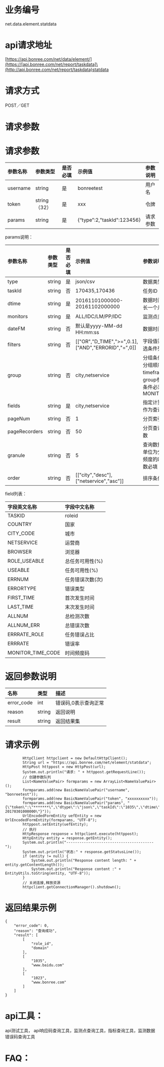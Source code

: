 # 业务编号

net.data.element.statdata

# api请求地址

[https://api.bonree.com/net/data/element/](https://[api.bonree.com/net/report/taskdata]\(http://api.bonree.com/net/report/taskdata)statdata

# 请求方式

POST／GET

# 请求参数

# 请求参数

| 参数名称 | 参数类型 | 是否必填 | 示例值 | 参数说明 |
| :--- | :--- | :--- | :--- | :--- |
| username | string | 是 | bonreetest | 用户名 |
| token | string（32） | 是 | xxx | 令牌 |
| params | string | 是 | {“type”:2,"taskId":123456} | 请求参数 |

params说明：

| 参数名称 | 参数类型 | 是否必填 | 示例值 | 参数说明 |
| :--- | :--- | :--- | :--- | :--- |
| type | string | 是 | json/csv | 数据类型 |
| taskId | string | 否 | 170435,170436 | 任务ID |
| dtime | string | 是 | 20161101000000-20161102000000 | 数据时间范围，（时间最长一个月） |
| monitors | string | 是 | ALL/IDC/LM/PP/IDC | 监测点类型 |
| dateFM | string | 否 | 默认是yyyy-MM-dd HH:mm:ss | 数据时间类型 |
| filters | string | 否 | \[\["OR","D\_TIME","&gt;=",0.1\],\["AND","ERRORID","=",0\]\] | 字段值筛选条件,详见筛选条件列表 |
| group | string | 否 | city,netservice | 分组条件，字段顺序为分组顺序；当参数timefram有值时，group参数必填，分组条件必须包括MONITOR\_TIME\_CODE |
| fields | string | 是 | city,netservice | 指定计算哪些指标，并作为查询结果返回 |
| pageNum | string | 否 | 1 | 分页索引，第几页 |
| pageRecorders | string | 否 | 50 | 分页查询时，单页总条数 |
| granule | string | 否 | 5 | 查询数据的时间频度，单位为分钟，当传时间频度的时候，group参数必填 |
| order | string | 否 | \[\["city","desc"\],\["netservice","asc"\]\] | 排序条件 |

field列表：

| 字段英文名称 | 字段中文名称 |
| :--- | :--- |
| TASKID | roleid |
| COUNTRY | 国家 |
| CITY\_CODE | 城市 |
| NETSERVICE | 运营商 |
| BROWSER | 浏览器 |
| ROLE\_USEABLE | 总任务可用性\(%\) |
| USEABLE | 任务可用性\(%\) |
| ERRNUM | 任务错误次数\(次\) |
| ERRORTYPE | 错误类型 |
| FIRST\_TIME | 首次发生时间 |
| LAST\_TIME | 末次发生时间 |
| ALLNUM | 总检测次数 |
| ALLNUM\_ERR | 总错误次数 |
| ERRRATE\_ROLE | 任务错误占比 |
| ERRRATE | 错误率 |
| MONITOR\_TIME\_CODE | 时间频度码 |

# 返回参数说明

| 名称 | 类型 | 描述 |
| :--- | :--- | :--- |
| error\_code | int | 错误码,0表示查询正常 |
| reason | string | 返回说明 |
| result | string | 返回结果集 |

# 请求示例

```
        HttpClient httpclient = new DefaultHttpClient();
        String url = "https://api.bonree.com/net/element/statdata";
        HttpPost httppost = new HttpPost(url);
        System.out.println("请求: " + httppost.getRequestLine());
        // 创建参数队列
        List<NameValuePair> formparams = new ArrayList<NameValuePair>();
        formparams.add(new BasicNameValuePair("username", "bonreetest"));
        formparams.add(new BasicNameValuePair("token", "xxxxxxxxxx"));
        formparams.add(new BasicNameValuePair("params", "{\"token\":\"*******\",\"dtype\":\"json\",\"taskId\":\"1035\",\"dtime\":\"20170201000000-20170301000000\"}"));
        UrlEncodedFormEntity uefEntity = new UrlEncodedFormEntity(formparams, "UTF-8");
        httppost.setEntity(uefEntity);
        // 执行
        HttpResponse response = httpclient.execute(httppost);
        HttpEntity entity = response.getEntity();
        System.out.println("----------------------------------------");
        System.out.println("状态:" + response.getStatusLine());
        if (entity != null) {
            System.out.println("Response content length: " + entity.getContentLength());
            System.out.println("Response content :" + EntityUtils.toString(entity, "UTF-8"));
        }
        // 关闭连接,释放资源
        httpclient.getConnectionManager().shutdown();
```

# 返回结果示例

```
{
    "error_code": 0,
    "reason": "查询成功",
    "result": [
        [
            "role_id",
            "domain"
        ],
        [
            "1035",
            "www.baidu.com"
        ],
        [
            "1023",
            "www.bonree.com"
        ]
    ]
}
```

# api工具：

api测试工具， api响应码查询工具，监测点查询工具，指标查询工具，监测数据错误码查询工具

# FAQ：



